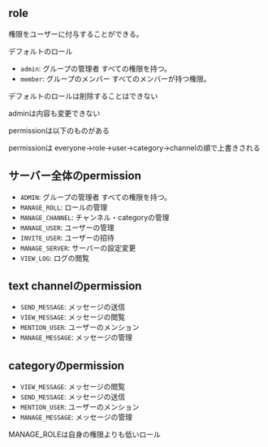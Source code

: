 ## role

権限をユーザーに付与することができる。

デフォルトのロール

- `admin`: グループの管理者 すべての権限を持つ。
- `member`: グループのメンバー すべてのメンバーが持つ権限。

デフォルトのロールは削除することはできない

adminは内容も変更できない

permissionは以下のものがある

permissionは everyone->role->user->category->channelの順で上書きされる

## サーバー全体のpermission

- `ADMIN`: グループの管理者 すべての権限を持つ。
- `MANAGE_ROLL`: ロールの管理
- `MANAGE_CHANNEL`: チャンネル・categoryの管理
- `MANAGE_USER`: ユーザーの管理
- `INVITE_USER`: ユーザーの招待
- `MANAGE_SERVER`: サーバーの設定変更
- `VIEW_LOG`: ログの閲覧

## text channelのpermission

- `SEND_MESSAGE`: メッセージの送信
- `VIEW_MESSAGE`: メッセージの閲覧
- `MENTION_USER`: ユーザーのメンション
- `MANAGE_MESSAGE`: メッセージの管理

## categoryのpermission

- `VIEW_MESSAGE`: メッセージの閲覧
- `SEND_MESSAGE`: メッセージの送信
- `MENTION_USER`: ユーザーのメンション
- `MANAGE_MESSAGE`: メッセージの管理

MANAGE_ROLEは自身の権限よりも低いロール
